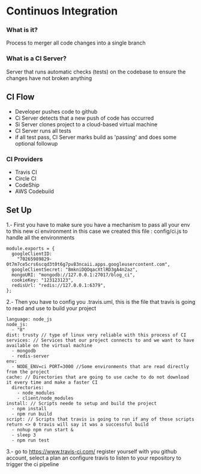 # Continuos Integration

### What is it?

Process to merger all code changes into a single branch

### What is a CI Server?

Server that runs automatic checks (tests) on the codebase to ensure the changes have not broken anything

## CI Flow

- Developer pushes code to github
- Ci Server detects that a new push of code has occurred
- Si Server clones project to a cloud-based virtual machine
- CI Server runs all tests
- if all test pass, CI Server marks build as 'passing' and does some optional followup

### CI Providers

- Travis CI
- Circle CI
- CodeShip
- AWS Codebuild

## Set Up

1.- First you have to make sure you have a mechanism to pass all your env to this new ci environment in this case we created this file : config/ci.js to handle all the environments

```
module.exports = {
  googleClientID:
    "70265989829-0t7m7ce5crs6scqd3t0t6g7pv83ncaii.apps.googleusercontent.com",
  googleClientSecret: "8mkniDQOqacXtlRD3gA4n2az",
  mongoURI: "mongodb://127.0.0.1:27017/blog_ci",
  cookieKey: "123123123",
  redisUrl: "redis://127.0.0.1:6379",
};

```

2.- Then you have to config you .travis.uml, this is the file that travis is going to read and use to build your project

```
language: node_js
node_js:
  - "8"
dist: trusty // type of linux very reliable with this process of CI
services: // Services that our project connects to and we want to have available on the virtual machine
  - mongodb
  - redis-server
env:
  - NODE_ENV=ci PORT=3000 //Some environments that are read directly from the project
cache: // Directories that are going to use cache to do not download it every time and make a faster CI
  directories:
    - node_modules
    - client/node_modules
install: // Scripts neede to setup and build the project
  - npm install
  - npm run build
script: // Scripts that travis is going to run if any of those scripts return <> 0 travis will say it was a successful build
  - nohup npm run start &
  - sleep 3
  - npm run test
```

3.- go to https://www.travis-ci.com/ register yourself with you github account, select a plan an configure travis to listen to your repository to trigger the ci pipeline
